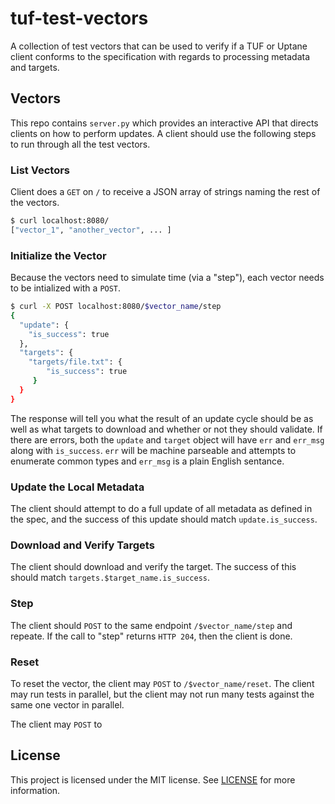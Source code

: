 # tuf-test-vectors

A collection of test vectors that can be used to verify if a TUF or Uptane
client conforms to the specification with regards to processing metadata and
targets.

## Vectors

This repo contains `server.py` which provides an interactive API that directs
clients on how to perform updates. A client should use the following steps to
run through all the test vectors.

### List Vectors

Client does a `GET` on `/` to receive a JSON array of strings naming the rest of
the vectors.

```bash
$ curl localhost:8080/
["vector_1", "another_vector", ... ]
```

### Initialize the Vector

Because the vectors need to simulate time (via a "step"), each vector needs to
be intialized with a `POST`.

```bash
$ curl -X POST localhost:8080/$vector_name/step
{
  "update": {
    "is_success": true
  },
  "targets": {
    "targets/file.txt": {
        "is_success": true
     }
  }
}
```

The response will tell you what the result of an update cycle should be as well
as what targets to download and whether or not they should validate. If there
are errors, both the `update` and `target` object will have `err` and `err_msg`
along with `is_success`. `err` will be machine parseable and attempts to
enumerate common types and `err_msg` is a plain English sentance.

### Update the Local Metadata

The client should attempt to do a full update of all metadata as defined in the
spec, and the success of this update should match `update.is_success`.

### Download and Verify Targets

The client should download and verify the target. The success of this should
match `targets.$target_name.is_success`.

### Step

The client should `POST` to the same endpoint `/$vector_name/step` and repeate.
If the call to "step" returns `HTTP 204`, then the client is done.

### Reset

To reset the vector, the client may `POST` to `/$vector_name/reset`. The client
may run tests in parallel, but the client may not run many tests against the
same one vector in parallel.

The client may `POST` to 

## License

This project is licensed under the MIT license. See [LICENSE](./LICENSE) for
more information.
